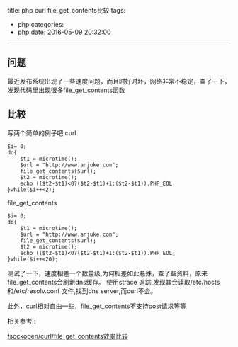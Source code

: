title: php curl file_get_contents比较
tags:
  - php
categories:
  - php
date: 2016-05-09 20:32:00
---
## 问题
最近发布系统出现了一些速度问题，而且时好时坏，网络非常不稳定，查了一下，发现代码里出现很多file_get_contents函数

## 比较
写两个简单的例子吧
curl 

```
$i= 0;
do{
    $t1 = microtime();
    $url = "http://www.anjuke.com";
    file_get_contents($url);
    $t2 = microtime();
    echo (($t2-$t1)<0?($t2-$t1)+1:($t2-$t1)).PHP_EOL;
}while($i++<2);
```

file_get_contents

```
$i= 0;
do{
    $t1 = microtime();
    $url = "http://www.anjuke.com";
    file_get_contents($url);
    $t2 = microtime();
    echo (($t2-$t1)<0?($t2-$t1)+1:($t2-$t1)).PHP_EOL;
}while($i++<20);

```

测试了一下，速度相差一个数量级,为何相差如此悬殊，查了些资料，原来file_get_contents会刷新dns缓存。
使用strace 追踪,发现其会读取/etc/hosts 和/etc/resolv.conf 文件,找到dns server,而curl不会。

此外，curl相对自由一些，file_get_contents不支持post请求等等



相关参考 :

[fsockopen/curl/file_get_contents效率比较](http://www.nowamagic.net/academy/detail/12220248)